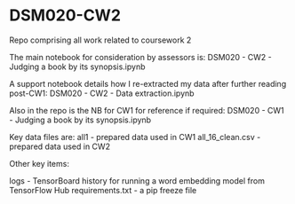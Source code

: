 # DSM020-CW2
Repo comprising all work related to coursework 2

The main notebook for consideration by assessors is:
DSM020 - CW2 - Judging a book by its synopsis.ipynb

A support notebook details how I re-extracted my data after further reading post-CW1:
DSM020 - CW2 - Data extraction.ipynb

Also in the repo is the NB for CW1 for reference if required:
DSM020 - CW1 - Judging a book by its synopsis.ipynb

Key data files are:
all1             - prepared data used in CW1
all_16_clean.csv - prepared data used in CW2

Other key items:

logs - TensorBoard history for running a word embedding model from TensorFlow Hub
requirements.txt - a pip freeze file
